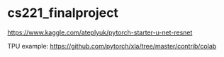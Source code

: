 # cs221_finalproject

https://www.kaggle.com/ateplyuk/pytorch-starter-u-net-resnet

TPU example:
https://github.com/pytorch/xla/tree/master/contrib/colab
